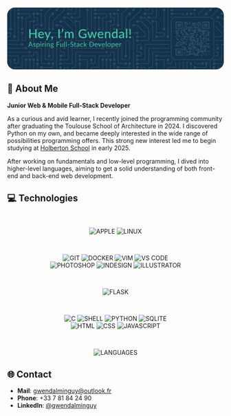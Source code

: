 ![HEADER](./images/graphics/header.png)

## 💫 About Me

**Junior Web & Mobile Full-Stack Developer**

As a curious and avid learner, I recently joined the programming community after graduating the Toulouse School of Architecture in 2024. I discovered Python on my own, and became deeply interested in the wide range of possibilities programming offers. This strong new interest led me to begin studying at [Holberton School](https://www.holbertonschool.com) in early 2025.

After working on fundamentals and low-level programming, I dived into higher-level languages, aiming to get a solid understanding of both front-end and back-end web development.

## 💻 Technologies

<br>
<p align="center">
    <img src="https://img.shields.io/badge/APPLE-000000?style=for-the-badge&logo=apple&logoColor=white" alt="APPLE">
    <img src="https://img.shields.io/badge/LINUX-FCC624?style=for-the-badge&logo=linux&logoColor=black" alt="LINUX">
</p>

<br>
<p align="center">
    <img src="https://img.shields.io/badge/GIT-F05032?logo=git&logoColor=white&style=for-the-badge" alt="GIT">
    <img src="https://img.shields.io/badge/DOCKER-2496ED?logo=docker&logoColor=white&style=for-the-badge" alt="DOCKER">
    <img src="https://img.shields.io/badge/VIM-019733?logo=vim&logoColor=white&style=for-the-badge" alt="VIM">
    <img src="https://img.shields.io/badge/VS CODE-007ACC?logo=vscode&logoColor=white&style=for-the-badge" alt="VS CODE">
    <br>
    <img src="https://img.shields.io/badge/PHOTOSHOP-3C327B?logo=photoshop&logoColor=white&style=for-the-badge" alt="PHOTOSHOP">
    <img src="https://img.shields.io/badge/INDESIGN-E749A0?logo=indesign&logoColor=white&style=for-the-badge" alt="INDESIGN">
    <img src="https://img.shields.io/badge/ILLUSTRATOR-945C04?logo=illustrator&logoColor=white&style=for-the-badge" alt="ILLUSTRATOR">
</p>

<br>
<p align="center">
    <img src="https://img.shields.io/badge/Flask-419696?style=for-the-badge&logo=flask&logoColor=white" alt="FLASK">
</p>

<br>
<p align="center">
    <img src="https://img.shields.io/badge/C-00599C?style=for-the-badge&logo=c&logoColor=white" alt="C">
    <img src="https://img.shields.io/badge/SHELL-333333?style=for-the-badge&logo=gnu-bash&logoColor=white" alt="SHELL">
    <img src="https://img.shields.io/badge/PYTHON-3776AB?style=for-the-badge&logo=python&logoColor=white" alt="PYTHON">
    <img src="https://img.shields.io/badge/SQLITE-144863?style=for-the-badge&logo=sqlite&logoColor=white" alt="SQLITE">
    <br>
    <img src="https://img.shields.io/badge/HTML-E34f26?style=for-the-badge&logo=html5&logoColor=white" alt="HTML">
    <img src="https://img.shields.io/badge/CSS-CC6699?style=for-the-badge&logo=css&logoColor=white" alt="CSS">
    <img src="https://img.shields.io/badge/JAVASCRIPT-F7DF1E?style=for-the-badge&logo=javascript&logoColor=black" alt="JAVASCRIPT">
</p>

<br>
<p align="center">
    <img src="https://github-readme-stats.vercel.app/api/top-langs/?username=gwendalminguy&layout=compact&bg_color=00000000&hide_border=true&hide_title=true&hide=shaderlab&include_all_commits=true" alt="LANGUAGES">
</p>

## 🌐 Contact

- **Mail**: [gwendalminguy@outlook.fr](mailto:gwendalminguy@outlook.fr)
- **Phone**: +33 7 81 84 24 90
- **LinkedIn**: [@gwendalminguy](https://www.linkedin.com/in/gwendalminguy)
